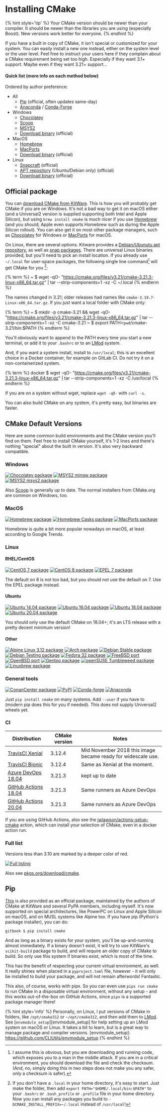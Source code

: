 # Installing CMake

{% hint style='tip' %}
Your CMake version should be newer than your compiler. It should be newer than the libraries you are using (especially Boost). New versions work better for everyone.
{% endhint %}

If you have a built in copy of CMake, it isn't special or customized for your system. You can easily install a new one instead, either on the system level or the user level. Feel free to instruct your users here if they complain about a CMake requirement being set too high. Especially if they want 3.1+ support. Maybe even if they want 3.21+ support...

#### Quick list (more info on each method below)

Ordered by author preference:

* All
    - [Pip][PyPI] (official, often updates same-day)
    - [Anaconda][] / [Conda-Forge][]
* Windows
    - [Chocolatey][]
    - [Scoop][]
    - [MSYS2][]
    - [Download binary][download] (official)
* MacOS
    - [Homebrew][]
    - [MacPorts][]
    - [Download binary][download] (official)
* Linux
    - [Snapcraft][snap] (official)
    - [APT repository][apt] (Ubuntu/Debian only) (official)
    - [Download binary][download] (official)

## Official package

You can [download CMake from KitWare][download]. This is how you will probably get CMake if you are on Windows. It's not a bad way to get it on macOS either (and a Universal2 version is supplied supporting both Intel and Apple Silicon), but using `brew install cmake` is much nicer if you use [Homebrew](https://brew.sh) (and you should; Apple even supports Homebrew such as during the Apple Silicon rollout). You can also get it on most other package managers, such as [Chocolatey](https://chocolatey.org) for Windows or [MacPorts](https://www.macports.org) for macOS.

On Linux, there are several options. Kitware provides a [Debian/Ubunutu apt repository][apt], as well as [snap packages][snap]. There are universal Linux binaries provided, but you'll need to pick an install location. If you already use `~/.local` for user-space packages, the following single line command[^1] will get CMake for you [^2]:

{% term %}
~ $ wget -qO- "https://cmake.org/files/v3.21/cmake-3.21.3-linux-x86_64.tar.gz" | tar --strip-components=1 -xz -C ~/.local
{% endterm %}

The names changed in 3.21; older releases had names like `cmake-3.19.7-Linux-x86_64.tar.gz`. If you just want a local folder with CMake only:

{% term %}
~ $ mkdir -p cmake-3.21 && wget -qO- "https://cmake.org/files/v3.21/cmake-3.21.3-linux-x86_64.tar.gz" | tar --strip-components=1 -xz -C cmake-3.21
~ $ export PATH=`pwd`/cmake-3.21/bin:$PATH
{% endterm %}

You'll obviously want to append to the PATH every time you start a new terminal, or add it to your `.bashrc` or to an [LMod][] system.

And, if you want a system install, install to `/usr/local`; this is an excellent choice in a Docker container, for example on GitLab CI. Do not try it on a non-containerized system.

{% term %}
docker $ wget -qO- "https://cmake.org/files/v3.21/cmake-3.21.3-linux-x86_64.tar.gz" | tar --strip-components=1 -xz -C /usr/local
{% endterm %}


If you are on a system without wget, replace `wget -qO-` with `curl -s`.

You can also build CMake on any system, it's pretty easy, but binaries are faster.

## CMake Default Versions

Here are some common build environments and the CMake version you'll find on them. Feel free to install CMake yourself, it's 1-2 lines and there's nothing "special" about the built in version. It's also very backward compatible.

### Windows

[![Chocolatey package](https://repology.org/badge/version-for-repo/chocolatey/cmake.svg)][chocolatey]
[![MSYS2 mingw package](https://repology.org/badge/version-for-repo/msys2_mingw/cmake.svg)][MSYS2]
[![MSYS2 msys2 package](https://repology.org/badge/version-for-repo/msys2_msys2/cmake.svg)][MSYS2]

Also [Scoop][scoop] is generally up to date. The normal installers from CMake.org are common on Windows, too.

### MacOS

[![Homebrew package](https://repology.org/badge/version-for-repo/homebrew/cmake.svg)][homebrew]
[![Homebrew Casks package](https://repology.org/badge/version-for-repo/homebrew_casks/cmake.svg)][homebrew-cask]
[![MacPorts package](https://repology.org/badge/version-for-repo/macports/cmake.svg)][macports]

Homebrew is quite a bit more popular nowadays on macOS, at least according to Google Trends.

### Linux

#### RHEL/CentOS

[![CentOS 7 package](https://repology.org/badge/version-for-repo/centos_7/cmake.svg?minversion=3.10.0)][centos]
[![CentOS 8 package](https://repology.org/badge/version-for-repo/centos_8/cmake.svg?minversion=3.10.0)][centos]
[![EPEL 7 package](https://repology.org/badge/version-for-repo/epel_7/cmake.svg?minversion=3.10.0)][centos]

The default on 8 is not too bad, but you should not use the default on 7. Use the EPEL package instead.

#### Ubuntu

[![Ubuntu 14.04 package](https://repology.org/badge/version-for-repo/ubuntu_14_04/cmake.svg?minversion=3.10.0)](https://launchpad.net/ubuntu/trusty/+source/cmake)
[![Ubuntu 16.04 package](https://repology.org/badge/version-for-repo/ubuntu_16_04/cmake.svg?minversion=3.10.0)](https://launchpad.net/ubuntu/xenial/+source/cmake)
[![Ubuntu 18.04 package](https://repology.org/badge/version-for-repo/ubuntu_18_04/cmake.svg?minversion=3.10.0)](https://launchpad.net/ubuntu/bionic/+source/cmake)
[![Ubuntu 20.04 package](https://repology.org/badge/version-for-repo/ubuntu_20_04/cmake.svg?minversion=3.10.0)](https://launchpad.net/ubuntu/focal/+source/cmake)

You should only use the default CMake on 18.04+; it's an LTS release with a pretty decent minimum version!

#### Other

[![Alpine Linux 3.12 package](https://repology.org/badge/version-for-repo/alpine_3_12/cmake.svg)](https://pkgs.alpinelinux.org/packages?name=cmake&branch=v3.12)
[![Arch package](https://repology.org/badge/version-for-repo/arch/cmake.svg)][repology]
[![Debian Stable package](https://repology.org/badge/version-for-repo/debian_stable/cmake.svg)][repology]
[![Debian Testing package](https://repology.org/badge/version-for-repo/debian_testing/cmake.svg)][repology]
[![Fedora 32 package](https://repology.org/badge/version-for-repo/fedora_32/cmake.svg)][repology]
[![FreeBSD port](https://repology.org/badge/version-for-repo/freebsd/cmake.svg)][repology]
[![OpenBSD port](https://repology.org/badge/version-for-repo/openbsd/cmake.svg)][repology]
[![Gentoo package](https://repology.org/badge/version-for-repo/gentoo/cmake.svg)][repology]
[![openSUSE Tumbleweed package](https://repology.org/badge/version-for-repo/opensuse_tumbleweed/cmake.svg)][repology]
[![Linuxbrew package](https://repology.org/badge/version-for-repo/linuxbrew/cmake.svg)][repology]


### General tools

[![ConanCenter package](https://repology.org/badge/version-for-repo/conancenter/cmake.svg)][repology]
[![PyPI](https://img.shields.io/pypi/v/cmake)][PyPI]
[![Conda-forge](https://img.shields.io/conda/vn/conda-forge/cmake.svg)][Conda-Forge]
[![Anaconda](https://anaconda.org/anaconda/cmake/badges/version.svg?style=flat)][Anaconda]

Just `pip install cmake` on many systems. Add `--user` if you have to (modern pip does this for you if needed). This does not supply Universal2 wheels yet.


### CI

| Distribution  | CMake version | Notes |
|---------------|---------------|-------|
| [TravisCI Xenial](https://docs.travis-ci.com/user/reference/xenial/#compilers-and-build-toolchain) | 3.12.4 | Mid November 2018 this image became ready for widescale use. |
| [TravisCI Bionic](https://docs.travis-ci.com/user/reference/bionic/#compilers-and-build-toolchain) | 3.12.4 | Same as Xenial at the moment. |
| [Azure DevOps 18.04](https://docs.microsoft.com/en-us/azure/devops/pipelines/agents/hosted?view=azure-devops#use-a-microsoft-hosted-agent) | 3.21.3 | kept up to date |
| [GitHub Actions 18.04](https://github.com/actions/virtual-environments/blob/main/images/linux/Ubuntu1804-README.md) | 3.21.3 | Same runners as Azure DevOps |
| [GitHub Actions 20.04](https://github.com/actions/virtual-environments/blob/main/images/linux/Ubuntu2004-README.md) | 3.21.3 | Same runners as Azure DevOps |

If you are using GitHub Actions, also see the [jwlawson/actions-setup-cmake](https://github.com/marketplace/actions/actions-setup-cmake) action, which can install your selection of CMake, even in a docker action run.

### Full list

Versions less than 3.10 are marked by a deeper color of red.

[![Full listing](https://repology.org/badge/vertical-allrepos/cmake.svg?columns=3&minversion=3.10.0)][repology]


Also see [pkgs.org/download/cmake](https://pkgs.org/download/cmake).

## Pip

[This][PyPI] is also provided as an official package, maintained by the authors of CMake at KitWare and several PyPA members, including myself. It's now supported on special architectures, like PowerPC on Linux and Apple Silicon on macOS, and on MUSL systems like Alpine too. If you have pip (Python's package installer), you can do:

```term
gitbook $ pip install cmake
```

And as long as a binary exists for your system, you'll be up-and-running almost immediately. If a binary doesn't exist, it will try to use KitWare's `scikit-build` package to build, and will require an older copy of CMake to build. So only use this system if binaries exist, which is most of the time.

This has the benefit of respecting your current virtual environment, as well. It really shines when placed in a `pyproject.toml` file, however - it will only be installed to build your package, and will not remain afterwords! Fantastic.

This also, of course, works with pipx. So you can even use `pipx run cmake` to run CMake in a disposable virtual environment, without any setup - and this works out-of-the-box on GitHub Actions, since `pipx` is a supported package manager there!

{% hint style='info' %}
Personally, on Linux, I put versions of CMake in folders, like `/opt/cmake312` or `~/opt/cmake312`, and then add them to [LMod][]. See [`envmodule_setup`][envmodule_setup] for help setting up an LMod system on macOS or Linux. It takes a bit to learn, but is a great way to manage package and compiler versions.
[envmodule_setup]: https://github.com/CLIUtils/envmodule_setup
{% endhint %}

[^1]: I assume this is obvious, but you are downloading and running code, which exposes you to a man in the middle attack. If you are in a critical environment, you should download the file and check the checksum. (And, no, simply doing this in two steps does not make you any safer, only a checksum is safer).
[^2]: If you don't have a `.local` in your home directory, it's easy to start. Just make the folder, then add `export PATH="$HOME/.local/bin:$PATH"` to your `.bashrc` or `.bash_profile` or `.profile` file in your home directory. Now you can install any packages you build to `-DCMAKE_INSTALL_PREFIX=~/.local` instead of `/usr/local`!

[repology]:      https://repology.org/project/cmake/versions
[LMod]:          http://lmod.readthedocs.io/en/latest/
[apt]:           https://apt.kitware.com/
[snap]:          https://snapcraft.io/cmake
[PyPI]:          https://pypi.org/project/cmake/
[chocolatey]:    https://chocolatey.org/packages/cmake
[scoop]:         https://github.com/ScoopInstaller/Main/blob/master/bucket/cmake.json
[MSYS2]:         https://packages.msys2.org/base/mingw-w64-cmake
[anaconda]:      https://anaconda.org/anaconda/cmake
[conda-forge]:   https://github.com/conda-forge/cmake-feedstock
[download]:      https://cmake.org/download/
[homebrew]:      https://formulae.brew.sh/formula/cmake
[homebrew-cask]: https://formulae.brew.sh/cask/cmake
[macports]:      https://ports.macports.org/port/cmake/summary
[centos]:        https://rpms.remirepo.net/rpmphp/zoom.php?rpm=cmake
